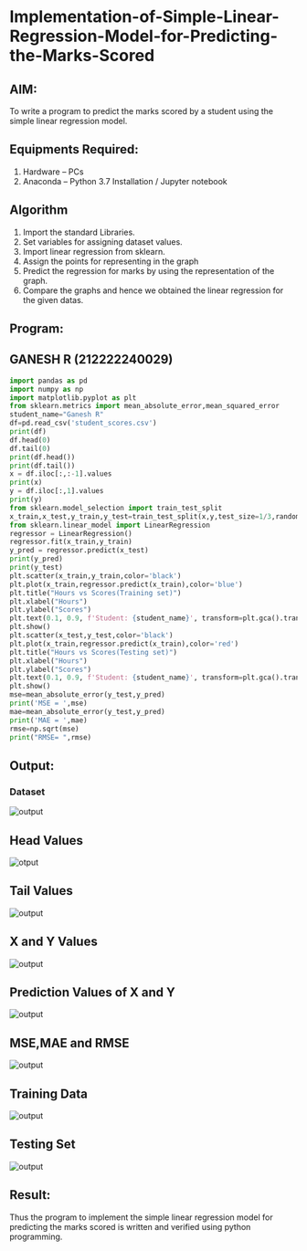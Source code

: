 # Implementation-of-Simple-Linear-Regression-Model-for-Predicting-the-Marks-Scored

## AIM:
To write a program to predict the marks scored by a student using the simple linear regression model.

## Equipments Required:
1. Hardware – PCs
2. Anaconda – Python 3.7 Installation / Jupyter notebook

## Algorithm
1. Import the standard Libraries.
2. Set variables for assigning dataset values.
3. Import linear regression from sklearn.
4. Assign the points for representing in the graph
5. Predict the regression for marks by using the representation of the graph.
6. Compare the graphs and hence we obtained the linear regression for the given datas.

## Program:
## GANESH R (212222240029)
```py
import pandas as pd
import numpy as np
import matplotlib.pyplot as plt
from sklearn.metrics import mean_absolute_error,mean_squared_error
student_name="Ganesh R"
df=pd.read_csv('student_scores.csv')
print(df)
df.head(0)
df.tail(0)
print(df.head())
print(df.tail())
x = df.iloc[:,:-1].values
print(x)
y = df.iloc[:,1].values
print(y)
from sklearn.model_selection import train_test_split
x_train,x_test,y_train,y_test=train_test_split(x,y,test_size=1/3,random_state=0)
from sklearn.linear_model import LinearRegression
regressor = LinearRegression()
regressor.fit(x_train,y_train)
y_pred = regressor.predict(x_test)
print(y_pred)
print(y_test)
plt.scatter(x_train,y_train,color='black')
plt.plot(x_train,regressor.predict(x_train),color='blue')
plt.title("Hours vs Scores(Training set)")
plt.xlabel("Hours")
plt.ylabel("Scores")
plt.text(0.1, 0.9, f'Student: {student_name}', transform=plt.gca().transAxes)
plt.show()
plt.scatter(x_test,y_test,color='black')
plt.plot(x_train,regressor.predict(x_train),color='red')
plt.title("Hours vs Scores(Testing set)")
plt.xlabel("Hours")
plt.ylabel("Scores")
plt.text(0.1, 0.9, f'Student: {student_name}', transform=plt.gca().transAxes)
plt.show()
mse=mean_absolute_error(y_test,y_pred)
print('MSE = ',mse)
mae=mean_absolute_error(y_test,y_pred)
print('MAE = ',mae)
rmse=np.sqrt(mse)
print("RMSE= ",rmse)
```

## Output:
### Dataset
![output](./dataset.png)
## Head Values
![otput](./head.png)
## Tail Values
![output](./tail.png)
## X and Y Values
![output](xandyvalues.png)
## Prediction Values of X and Y
![output](predictionvalues.png)
## MSE,MAE and RMSE
![output](./msemaermse.png)
## Training Data
![output](./training.png)
## Testing Set
![output](./testing.png)
## Result:
Thus the program to implement the simple linear regression model for predicting the marks scored is written and verified using python programming.
